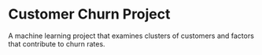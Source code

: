 # Customer Churn Project
A machine learning project that examines clusters of customers and factors that contribute to churn rates.

